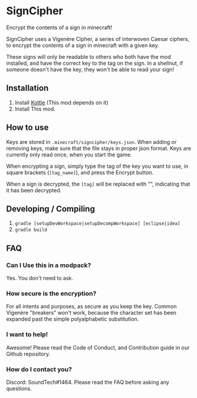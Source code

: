 # SignCipher

Encrypt the contents of a sign in minecraft!

SignCipher uses a Vigenère Cipher, a series of interwoven Caesar ciphers,
to encrypt the contents of a sign in minecraft with a given key.

These signs will only be readable to others who both have the mod installed,
and have the correct key to the tag on the sign. In a shellnut, if someone
doesn't have the key, they won't be able to read your sign!

## Installation
1. Install [Kottle] (This mod depends on it)
2. Install This mod.

## How to use

Keys are stored in `.minecraft/signcipher/keys.json`.
When adding or removing keys, make sure that the file stays in proper json format.
Keys are currently only read once, when you start the game.

When encrypting a sign, simply type the tag of the key you want to use, in square brackets (`[tag_name]`),
and press the Encrypt button.

When a sign is decrypted, the `[tag]` will be replaced with "<tag>", indicating that it has been
decrypted.

## Developing / Compiling
1. `gradle [setupDevWorkspace|setupDecompWorkspace] [eclipse|idea]`
2. `gradle build`

## FAQ

### Can I Use this in a modpack?
Yes. You don't need to ask.

### How secure is the encryption?
For all intents and purposes, as secure as you keep the key.
Common Vigenère "breakers" won't work, because the character set
has been expanded past the simple polyalphabetic substitution.

### I want to help!
Awesome! Please read the Code of Conduct, and Contribution guide in our Github repository.

### How do I contact you?
Discord: SoundTech#1464.
Please read the FAQ before asking any questions.

[kottle]: https://www.curseforge.com/minecraft/mc-mods/kottle
